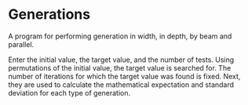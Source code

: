 # Generations
A program for performing generation in width, in depth, by beam and parallel.

Enter the initial value, the target value, and the number of tests.
Using permutations of the initial value, the target value is searched for.
The number of iterations for which the target value was found is fixed.
Next, they are used to calculate the mathematical expectation and standard deviation for each type of generation.

